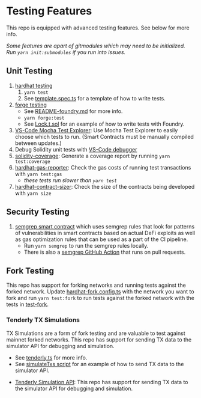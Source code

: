 # Testing Features

This repo is equipped with advanced testing features. See below for more info.

_Some features are apart of gitmodules which may need to be initialized. Run `yarn init:submodules` if you run into issues._

## Unit Testing

1. [hardhat testing](https://hardhat.org/hardhat-runner/docs/guides/test-contracts)
   1. `yarn test`
   2. See [template.spec.ts](./test/template.spec.ts) for a template of how to write tests.
2. [forge testing](https://github.com/foundry-rs/foundry)
   - See [README-foundry.md](./README-foundry.md) for more info.
   - `yarn forge:test`
   - See [Lock.t.sol](./test/forge/Lock.t.sol) for an example of how to write tests with Foundry.
3. [VS-Code Mocha Test Explorer](https://marketplace.visualstudio.com/items?itemName=hbenl.vscode-mocha-test-adapter): Use Mocha Test Explorer to easily choose which tests to run. (Smart Contracts must be manually compiled between updates.)
4. Debug Solidity unit tests with [VS-Code debugger](https://code.visualstudio.com/docs/editor/debugging)
5. [solidity-coverage](https://www.npmjs.com/package/solidity-coverage): Generate a coverage report by running `yarn test:coverage`
6. [hardhat-gas-reporter](https://www.npmjs.com/package/hardhat-gas-reporter): Check the gas costs of running test transactions with `yarn test:gas`
    - _these tests run slower than `yarn test`_
7. [hardhat-contract-sizer](https://www.npmjs.com/package/hardhat-contract-sizer): Check the size of the contracts being developed with `yarn size`

## Security Testing

<!-- TODO: Add slither -->
1. [semgrep smart contract](https://github.com/Decurity/semgrep-smart-contracts) which uses semgrep rules that look for patterns of vulnerabilities in smart contracts based on actual DeFi exploits as well as gas optimization rules that can be used as a part of the CI pipeline.
   - Run `yarn semgrep` to run the semgrep rules locally.
   - There is also a [semgrep GitHub Action](../.github/workflows/semgrep.yml) that runs on pull requests.

## Fork Testing

This repo has support for forking networks and running tests against the forked network. Update [hardhat-fork.config.ts](./hardhat-fork.config.ts) with the network you want to fork and run `yarn test:fork` to run tests against the forked network with the tests in [test-fork](./test-fork).

### Tenderly TX Simulations

TX Simulations are a form of fork testing and are valuable to test against mainnet forked networks. This repo has support for sending TX data to the simulator API for debugging and simulation.

- See [tenderly.ts](./hardhat/utils/tenderly.ts) for more info.
- See [simulateTxs script](./scripts/simulate/simulateTxs.ts) for an example of how to send TX data to the simulator API.

<!-- - // TODO: https://www.npmjs.com/package/@tenderly/hardhat-tenderly -->
- [Tenderly Simulation API](https://docs.tenderly.co/simulations-and-forks/simulation-api): This repo has support for sending TX data to the simulator API for debugging and simulation.
